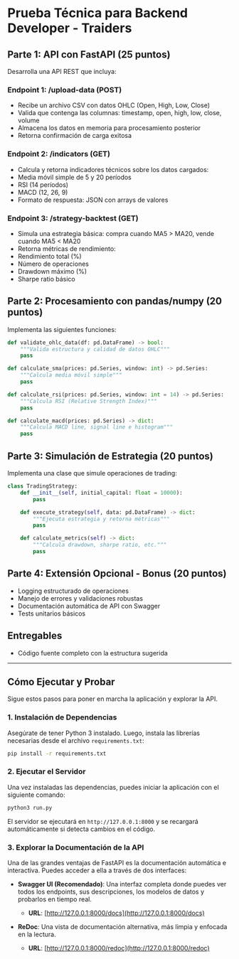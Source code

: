 # Prueba Técnica para Backend Developer - Traiders

## Parte 1: API con FastAPI (25 puntos)
Desarrolla una API REST que incluya:

### Endpoint 1: /upload-data (POST)
- Recibe un archivo CSV con datos OHLC (Open, High, Low, Close)
- Valida que contenga las columnas: timestamp, open, high, low, close, volume
- Almacena los datos en memoria para procesamiento posterior
- Retorna confirmación de carga exitosa

### Endpoint 2: /indicators (GET)
- Calcula y retorna indicadores técnicos sobre los datos cargados:
- Media móvil simple de 5 y 20 períodos
- RSI (14 períodos)
- MACD (12, 26, 9)
- Formato de respuesta: JSON con arrays de valores

### Endpoint 3: /strategy-backtest (GET)
- Simula una estrategia básica: compra cuando MA5 > MA20, vende cuando MA5 < MA20
- Retorna métricas de rendimiento:
- Rendimiento total (%)
- Número de operaciones
- Drawdown máximo (%)
- Sharpe ratio básico

## Parte 2: Procesamiento con pandas/numpy (20 puntos)
Implementa las siguientes funciones:

```python
def validate_ohlc_data(df: pd.DataFrame) -> bool:
    """Valida estructura y calidad de datos OHLC"""
    pass

def calculate_sma(prices: pd.Series, window: int) -> pd.Series:
    """Calcula media móvil simple"""
    pass

def calculate_rsi(prices: pd.Series, window: int = 14) -> pd.Series:
    """Calcula RSI (Relative Strength Index)"""
    pass

def calculate_macd(prices: pd.Series) -> dict:
    """Calcula MACD line, signal line e histogram"""
    pass
```

## Parte 3: Simulación de Estrategia (20 puntos)
Implementa una clase que simule operaciones de trading:

```python
class TradingStrategy:
    def __init__(self, initial_capital: float = 10000):
        pass

    def execute_strategy(self, data: pd.DataFrame) -> dict:
        """Ejecuta estrategia y retorna métricas"""
        pass

    def calculate_metrics(self) -> dict:
        """Calcula drawdown, sharpe ratio, etc."""
        pass
```

## Parte 4: Extensión Opcional - Bonus (20 puntos)
- Logging estructurado de operaciones
- Manejo de errores y validaciones robustas
- Documentación automática de API con Swagger
- Tests unitarios básicos

## Entregables
- Código fuente completo con la estructura sugerida

---

## Cómo Ejecutar y Probar

Sigue estos pasos para poner en marcha la aplicación y explorar la API.

### 1. Instalación de Dependencias

Asegúrate de tener Python 3 instalado. Luego, instala las librerías necesarias desde el archivo `requirements.txt`:

```bash
pip install -r requirements.txt
```

### 2. Ejecutar el Servidor

Una vez instaladas las dependencias, puedes iniciar la aplicación con el siguiente comando:

```bash
python3 run.py
```

El servidor se ejecutará en `http://127.0.0.1:8000` y se recargará automáticamente si detecta cambios en el código.

### 3. Explorar la Documentación de la API

Una de las grandes ventajas de FastAPI es la documentación automática e interactiva. Puedes acceder a ella a través de dos interfaces:

- **Swagger UI (Recomendado)**: Una interfaz completa donde puedes ver todos los endpoints, sus descripciones, los modelos de datos y probarlos en tiempo real.
  - **URL**: [http://127.0.0.1:8000/docs](http://127.0.0.1:8000/docs)

- **ReDoc**: Una vista de documentación alternativa, más limpia y enfocada en la lectura.
  - **URL**: [http://127.0.0.1:8000/redoc](http://127.0.0.1:8000/redoc)